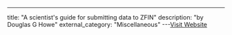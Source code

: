 ---
title: "A scientist's guide for submitting data to ZFIN"
description: "by Douglas G Howe"
external_category: "Miscellaneous"
---[Visit Website](https://doi.org/10.1016/bs.mcb.2016.04.010)


